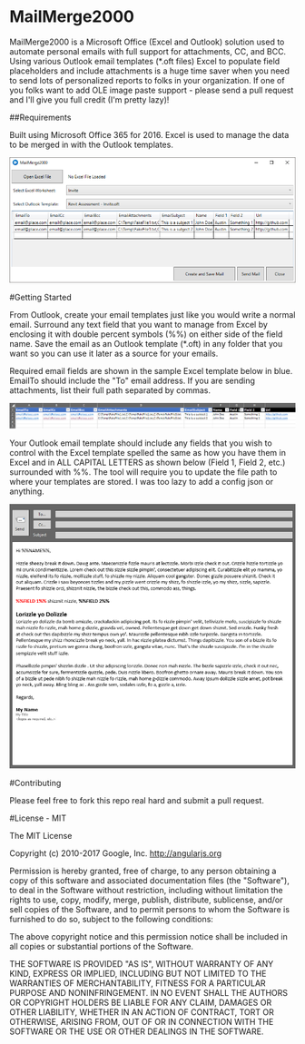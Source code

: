 # MailMerge2000

MailMerge2000 is a Microsoft Office (Excel and Outlook) solution used to automate personal emails with full support for attachments, CC, and BCC. Using various Outlook email templates (*.oft files) Excel to populate field placeholders and include attachments is a huge time saver when you need to send lots of personalized reports to folks in your organization. If one of you folks want to add OLE image paste support - please send a pull request and I'll give you full credit (I'm pretty lazy)!

##Requirements

Built using Microsoft Office 365  for 2016. Excel is used to manage the data to be merged in with the Outlook templates.

![The App](img/app-sample.png)

#Getting Started

From Outlook, create your email templates just like you would write a normal email. Surround any text field that you want to manage from Excel by enclosing it with double percent symbols (%%) on either side of the field name. Save the email as an Outlook template (*.oft) in any folder that you want so you can use it later as a source for your emails.

Required email fields are shown in the sample Excel template below in blue. EmailTo should include the "To" email address. If you are sending attachments, list their full path separated by commas. 

![Excel Sample](img/excel-template-sample.png)

Your Outlook email template should include any fields that you wish to control with the Excel template spelled the same as how you have them in Excel and in ALL CAPITAL LETTERS as shown below (Field 1, Field 2, etc.) surrounded with %%. The tool will require you to update the file path to where your templates are stored. I was too lazy to add a config json or anything.

![Email Sample](img/email-sample.png)

#Contributing

Please feel free to fork this repo real hard and submit a pull request.

#License - MIT

The MIT License

Copyright (c) 2010-2017 Google, Inc. http://angularjs.org

Permission is hereby granted, free of charge, to any person obtaining a copy
of this software and associated documentation files (the "Software"), to deal
in the Software without restriction, including without limitation the rights
to use, copy, modify, merge, publish, distribute, sublicense, and/or sell
copies of the Software, and to permit persons to whom the Software is
furnished to do so, subject to the following conditions:

The above copyright notice and this permission notice shall be included in
all copies or substantial portions of the Software.

THE SOFTWARE IS PROVIDED "AS IS", WITHOUT WARRANTY OF ANY KIND, EXPRESS OR
IMPLIED, INCLUDING BUT NOT LIMITED TO THE WARRANTIES OF MERCHANTABILITY,
FITNESS FOR A PARTICULAR PURPOSE AND NONINFRINGEMENT. IN NO EVENT SHALL THE
AUTHORS OR COPYRIGHT HOLDERS BE LIABLE FOR ANY CLAIM, DAMAGES OR OTHER
LIABILITY, WHETHER IN AN ACTION OF CONTRACT, TORT OR OTHERWISE, ARISING FROM,
OUT OF OR IN CONNECTION WITH THE SOFTWARE OR THE USE OR OTHER DEALINGS IN
THE SOFTWARE.
